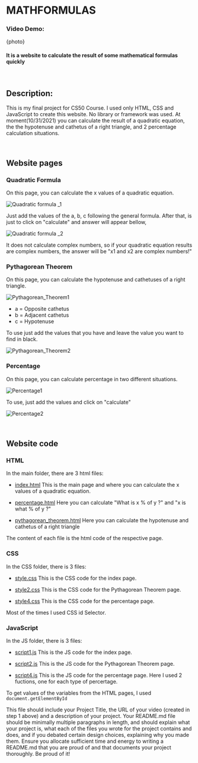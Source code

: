 # MATHFORMULAS
### Video Demo:  <URL >

{photo}

#### It is a website to calculate the result of some mathematical formulas quickly

&nbsp;

## Description: 
This is my final project for CS50 Course. I used only HTML, CSS and JavaScript to create this website. No library or framework was used. At moment(10/31/2021) you can calculate the result of a quadratic equation, the the hypotenuse and cathetus of a right triangle, and 2 percentage calculation situations.

&nbsp;

## Website pages
### Quadratic Formula
On this page, you can calculate the x values of a quadratic equation.
 
![Quadratic formula _1](https://user-images.githubusercontent.com/68949983/139607788-428da3d5-8edf-40dc-8bb3-0410f0ae9430.png)

Just add the values of the a, b, c following the general formula. After that, is just to click on "calculate" and answer will appear bellow,

![Quadratic formula _2](https://user-images.githubusercontent.com/68949983/139607957-780a3a49-8a24-4326-84fc-30329b0dc29e.png)

It does not calculate complex numbers, so if your quadratic equation results are complex numbers, the answer will be "x1 and x2 are complex numbers!"

### Pythagorean Theorem
On this page, you can calculate the hypotenuse and cathetuses of a right triangle.

![Pythagorean_Theorem1](https://user-images.githubusercontent.com/68949983/139608192-a24f6fa2-e1cc-47de-be40-37c19ef5db56.png)

- a = Opposite cathetus
- b = Adjacent cathetus
- c = Hypotenuse

To use just add the values that you have and leave the value you want to find in black.

![Pythagorean_Theorem2](https://user-images.githubusercontent.com/68949983/139608439-1c7cc1c3-1c79-4012-8cae-b67c5899e605.png)

### Percentage
On this page, you can calculate percentage in two different situations.

![Percentage1](https://user-images.githubusercontent.com/68949983/139608576-a73b6a8b-9026-4bff-8a3d-c8ef87fdc5b1.png)

To use, just add the values and click on "calculate"

![Percentage2](https://user-images.githubusercontent.com/68949983/139608837-f117f9f6-9faf-4083-a108-becb642309e0.png)

&nbsp;

## Website code
### HTML
In the main folder, there are 3 html files:
- [index.html](https://github.com/Rodrigo-07/mathformulas/blob/4115378e8fe740183da0efba37bba8ef791561cd/index.html)
    This is the main page and where you can calculate the x values of a quadratic equation. 

- [percentage.html](https://github.com/Rodrigo-07/mathformulas/blob/4115378e8fe740183da0efba37bba8ef791561cd/percentage.html)
    Here you can calculate "What is x % of y ?"  and  "x is what % of y 
?"
- [pythagorean_theorem.html](https://github.com/Rodrigo-07/mathformulas/blob/4115378e8fe740183da0efba37bba8ef791561cd/pythagorean_theorem.html)
    Here you can calculate the hypotenuse and cathetus of a right triangle

The content of each file is the html code of the respective page.

### CSS
In the CSS folder, there is 3 files:
- [style.css](https://github.com/Rodrigo-07/mathformulas/blob/255197ba0fe8464b7ec2b1c03d2acf2ffe2d8296/css/style.css)
    This is the CSS code for the index page.

- [style2.css](https://github.com/Rodrigo-07/mathformulas/blob/255197ba0fe8464b7ec2b1c03d2acf2ffe2d8296/css/style2.css)
    This is the CSS code for the Pythagorean Theorem page.

- [style4.css](https://github.com/Rodrigo-07/mathformulas/blob/255197ba0fe8464b7ec2b1c03d2acf2ffe2d8296/css/style4.css)
    This is the CSS code for the percentage page.

Most of the times I used CSS id Selector.

### JavaScript
In the JS folder, there is 3 files:
- [script1.js](https://github.com/Rodrigo-07/mathformulas/blob/255197ba0fe8464b7ec2b1c03d2acf2ffe2d8296/js/script1.js)
    This is the JS code for the index page.

- [script2.js](https://github.com/Rodrigo-07/mathformulas/blob/255197ba0fe8464b7ec2b1c03d2acf2ffe2d8296/js/script2https://github.com/Rodrigo-07/mathformulas/blob/255197ba0fe8464b7ec2b1c03d2acf2ffe2d8296/js/script1.js.js)
    This is the JS code for the Pythagorean Theorem page.

- [script4.js](https://github.com/Rodrigo-07/mathformulas/blob/255197ba0fe8464b7ec2b1c03d2acf2ffe2d8296/js/script4.js)
    This is the JS code for the percentage page. Here I used 2 fuctions, one for each type of percertage.

To get values of the variables from the HTML pages, I used `document.getElementById`


This file should include your Project Title, the URL of your video (created in step 1 above) and a description of your project.
Your README.md file should be minimally multiple paragraphs in length, and should explain what your project is, what each of the files you wrote for the project contains and does, and if you debated certain design choices, explaining why you made them. Ensure you allocate sufficient time and energy to writing a README.md that you are proud of and that documents your project thoroughly. Be proud of it!
